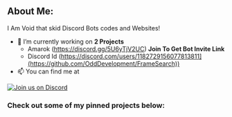 ## About Me:

I Am Void that skid Discord Bots codes and Websites!
- 🔭 I’m currently working on **2 Projects**
  - Amarok (https://discord.gg/5U6yTjV2UC) **Join To Get Bot Invite Link**
  - Discord Id (https://discord.com/users/1182729156077813811](https://github.com/OddDevelopment/FrameSearch))
- 📫 You can find me at 

[![Join us on Discord](https://invidget.switchblade.xyz/5U6yTjV2UC?theme=dark)](https://discord.gg/5U6yTjV2UC)

### Check out some of my pinned projects below:
